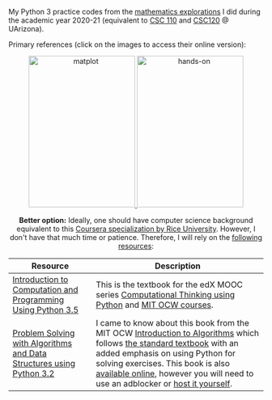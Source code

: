My Python 3 practice codes from the [mathematics explorations](https://gkorpal.github.io/posts/2021/01/higher-arithmetic-computations/#python-general-purpose-programming-language-open-source) I did during the academic year 2020-21 (equivalent to [CSC 110](https://gkorpal.github.io/files/csc110.pdf) and [CSC120](https://gkorpal.github.io/files/csc120.pdf) @ UArizona). 

Primary references (click on the images to access their online version):

<p>
<center>
    <a href="https://problemsolvingwithpython.com/">
     <img alt="matplot" src="https://gkorpal.github.io/images/ppysd.jpg"
       width="210" height="300" class="center">
  </a>
  <a href="http://anh.cs.luc.edu/python/hands-on/3.1/">
     <img alt="hands-on" src="https://gkorpal.github.io/images/hotp.png"
       width="210" height="300" class="center">
  </a>
 </p>

**Better option:** Ideally, one should have computer science background equivalent to this [Coursera specialization by Rice University](https://online.rice.edu/courses/computer-fundamentals/). However, I don't have that much time or patience. Therefore, I will rely on the [following resources](https://legacy.python.org/workshops/2002-02/papers/15/index.htm):

| Resource | Description |
| --------- | ----- |
| [Introduction to Computation and Programming Using Python 3.5](https://mitpress.mit.edu/books/introduction-computation-and-programming-using-python-second-edition) | This is the textbook for the edX MOOC series [Computational Thinking using Python](https://www.edx.org/xseries/mitx-computational-thinking-using-python) and [MIT OCW courses](https://github.com/guttag/Intro-to-Computation-and-Programming).|
| [Problem Solving with Algorithms and Data Structures using Python 3.2](https://fbeedle.com/our-books/10-problem-solving-with-algorithms-and-data-structures-using-python-2nd-ed-9781590282571.html) | I came to know about this book from the MIT OCW [Introduction to Algorithms](http://ocw.mit.edu/6-006F11) which follows [the standard textbook](https://mitpress.mit.edu/books/introduction-algorithms-third-edition) with an added emphasis on using Python for solving exercises. This book is also [available online](https://runestone.academy/runestone/books/published/pythonds/index.html), however you will need to use an adblocker or [host it yourself](https://github.com/RunestoneInteractive/pythonds).|
